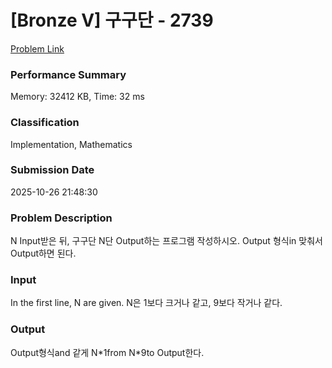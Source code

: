 <!-- Official English translation (US) — human-reviewed -->
<!-- Original: README.md -->
<!-- Translation generated: 2025-10-26 16:46:49 UTC -->

# [Bronze V] 구구단 - 2739 

[Problem Link](https://www.acmicpc.net/problem/2739) 

### Performance Summary

Memory: 32412 KB, Time: 32 ms

### Classification

Implementation, Mathematics

### Submission Date

2025-10-26 21:48:30

### Problem Description

<p>N Input받은 뒤, 구구단 N단 Output하는 프로그램 작성하시오. Output 형식in 맞춰서 Output하면 된다.</p>

### Input 

 <p>In the first line, N are given. N은 1보다 크거나 같고, 9보다 작거나 같다.</p>

### Output 

 <p>Output형식and 같게 N*1from N*9to Output한다.</p>

